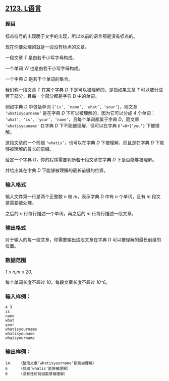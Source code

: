 ## [2123. L语言](https://www.acwing.com/problem/content/2125/)

### 题目

标点符号的出现晚于文字的出现，所以以前的语言都是没有标点的。

现在你要处理的就是一段没有标点的文章。

一段文章 *T* 是由若干小写字母构成。

一个单词 *W* 也是由若干小写字母构成。

一个字典 *D* 是若干个单词的集合。

我们称一段文章 *T* 在某个字典 *D* 下是可以被理解的，是指如果文章 *T* 可以被分成若干部分，且每一个部分都是字典 *D* 中的单词。

例如字典 *D* 中包括单词 `{‘is’, ‘name’, ‘what’, ‘your’}`，则文章 `‘whatisyourname’` 是在字典 *D* 下可以被理解的，因为它可以分成 *4* 个单词： `‘what’, ‘is’, ‘your’, ‘name’`，且每个单词都属于字典 *D*，而文章 `‘whatisyouname’` 在字典 *D* 下不能被理解，但可以在字典 `D’=D+{‘you’}` 下被理解。

这段文章的一个前缀 `‘whatis’`，也可以在字典 *D* 下被理解，而且是在字典 *D* 下能够被理解的最长的前缀。

给定一个字典 *D*，你的程序需要判断若干段文章在字典 *D* 下是否能够被理解。

并给出其在字典 *D* 下能够被理解的最长前缀的位置。

### 输入格式

输入文件第一行是两个正整数 *n* 和 *m*，表示字典 *D* 中有 *n* 个单词，且有 *m* 段文章需要被处理。

之后的 *n* 行每行描述一个单词，再之后的 *m* 行每行描述一段文章。

### 输出格式

对于输入的每一段文章，你需要输出这段文章在字典 *D* 可以被理解的最长前缀的位置。

### 数据范围

*1 ≤ n,m ≤ 20*,

每个单词长度不超过 *10*，每段文章长度不超过 *10^6*。

### 输入样例：

```
4 3
is
name
what
your
whatisyourname
whatisyouname
whaisyourname
```

### 输出样例：

```
14    （整段文章’whatisyourname’都能被理解）
6     （前缀’whatis’能够被理解）
0     （没有任何前缀能够被理解）
```
